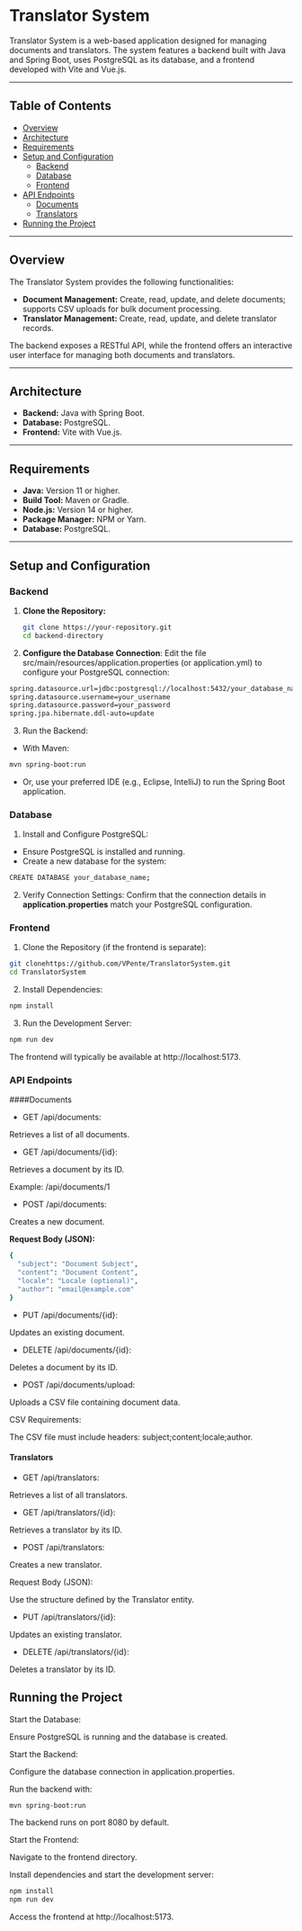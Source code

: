 # Translator System

Translator System is a web-based application designed for managing documents and translators. The system features a backend built with Java and Spring Boot, uses PostgreSQL as its database, and a frontend developed with Vite and Vue.js.

---

## Table of Contents
- [Overview](#overview)
- [Architecture](#architecture)
- [Requirements](#requirements)
- [Setup and Configuration](#setup-and-configuration)
  - [Backend](#backend)
  - [Database](#database)
  - [Frontend](#frontend)
- [API Endpoints](#api-endpoints)
  - [Documents](#documents)
  - [Translators](#translators)
- [Running the Project](#running-the-project)

---

## Overview

The Translator System provides the following functionalities:
- **Document Management:** Create, read, update, and delete documents; supports CSV uploads for bulk document processing.
- **Translator Management:** Create, read, update, and delete translator records.

The backend exposes a RESTful API, while the frontend offers an interactive user interface for managing both documents and translators.

---

## Architecture

- **Backend:** Java with Spring Boot.
- **Database:** PostgreSQL.
- **Frontend:** Vite with Vue.js.

---

## Requirements

- **Java:** Version 11 or higher.
- **Build Tool:** Maven or Gradle.
- **Node.js:** Version 14 or higher.
- **Package Manager:** NPM or Yarn.
- **Database:** PostgreSQL.

---

## Setup and Configuration

### Backend

1. **Clone the Repository:**
   ```bash
   git clone https://your-repository.git
   cd backend-directory
2. **Configure the Database Connection**: Edit the file src/main/resources/application.properties (or application.yml) to configure your PostgreSQL connection:
 ```bash
spring.datasource.url=jdbc:postgresql://localhost:5432/your_database_name
spring.datasource.username=your_username
spring.datasource.password=your_password
spring.jpa.hibernate.ddl-auto=update
 ```
3. Run the Backend:

 - With Maven:
 ```bash
mvn spring-boot:run
 ```
- Or, use your preferred IDE (e.g., Eclipse, IntelliJ) to run the Spring Boot application.
### Database

1. Install and Configure PostgreSQL:

 - Ensure PostgreSQL is installed and running.
- Create a new database for the system:
```bash
CREATE DATABASE your_database_name;
```
2. Verify Connection Settings: Confirm that the connection details in **application.properties** match your PostgreSQL configuration.

### Frontend
1. Clone the Repository (if the frontend is separate):

```bash
git clonehttps://github.com/VPente/TranslatorSystem.git
cd TranslatorSystem
```
2. Install Dependencies:

```bash
npm install
```
3. Run the Development Server:

```bash
npm run dev
```
The frontend will typically be available at http://localhost:5173.

### API Endpoints
####Documents
 - GET /api/documents:
 
Retrieves a list of all documents.

- GET /api/documents/{id}:

Retrieves a document by its ID.

Example: /api/documents/1

- POST /api/documents:

Creates a new document.

**Request Body (JSON):**

```bash
{
  "subject": "Document Subject",
  "content": "Document Content",
  "locale": "Locale (optional)",
  "author": "email@example.com"
}
```
- PUT /api/documents/{id}:

Updates an existing document.

- DELETE /api/documents/{id}:

Deletes a document by its ID.

- POST /api/documents/upload:

Uploads a CSV file containing document data.

CSV Requirements:

The CSV file must include headers: subject;content;locale;author.

#### Translators
- GET /api/translators:

Retrieves a list of all translators.

- GET /api/translators/{id}:

Retrieves a translator by its ID.

- POST /api/translators:

Creates a new translator.

Request Body (JSON):

Use the structure defined by the Translator entity.

- PUT /api/translators/{id}:

Updates an existing translator.

- DELETE /api/translators/{id}:

Deletes a translator by its ID.

## Running the Project
Start the Database:

Ensure PostgreSQL is running and the database is created.

Start the Backend:

Configure the database connection in application.properties.

Run the backend with:
```bash
mvn spring-boot:run
```
The backend runs on port 8080 by default.

Start the Frontend:

Navigate to the frontend directory.

Install dependencies and start the development server:

```bash
npm install
npm run dev
```
Access the frontend at http://localhost:5173.
